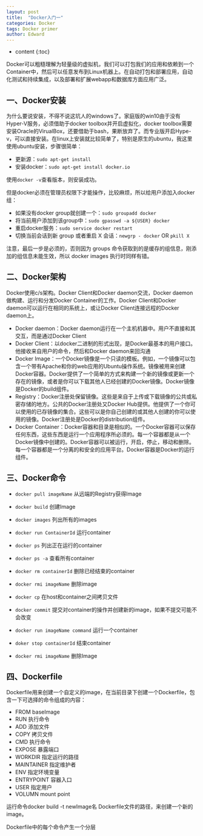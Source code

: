 ```yaml
---
layout: post
title:  "Docker入门一"
categories: Docker
tags: Docker primer
author: Edward
---
```


* content
{:toc}

Docker可以粗糙理解为轻量级的虚拟机，我们可以打包我们的应用和依赖到一个Container中，然后可以任意发布到Linux机器上。在自动打包和部署应用，自动化测试和持续集成，以及部署和扩展webapp和数据库方面应用广泛。





## 一、Docker安装

为什么要说安装，不得不说这坑人的windows了。家庭版的win10由于没有Hyper-V服务，必须借助于docker toolbox并开启虚拟化，docker toolbox需要安装Oracle的VirualBox，还要借助于bash，果断放弃了。而专业版开启Hype-v，可以直接安装。在linux上安装就比较简单了，特别是原生的ubuntu，我这里使用ubuntu安装，步骤很简单：

- 更新源：`sudo apt-get install`
- 安装docker：`sudo apt-get install docker.io`

使用`docker -v`查看版本，则安装成功。

但是docker必须在管理员权限下才能操作，比较麻烦，所以给用户添加入docker组：

- 如果没有docker group就创建一个：`sudo groupadd docker`
- 将当前用户添加到该group中：`sudo gpasswd -a ${USER} docker`
- 重启docker服务：`sudo service docker restart`
- 切换当前会话到新 group 或者重启 X 会话：`newgrp - docker` OR `pkill X`

注意，最后一步是必须的，否则因为 groups 命令获取到的是缓存的组信息，刚添加的组信息未能生效，所以 docker images 执行时同样有错。

## 二、Docker架构

Docker使用c/s架构。Docker Client和Docker daemon交流，Docker daemon做构建、运行和分发Docker Container的工作。Docker Client和Docker daemon可以运行在相同的系统上，或让Docker Client连接远程的Docker daemon上。

- Docker daemon：Docker daemon运行在一个主机机器中。用户不直接和其交互，而是通过Docker Client
- Docker Client：以docker二进制的形式出现，是Docker最基本的用户接口。他接收来自用户的命令，然后和Docker daemon来回沟通
- Docker Image：一个Docker镜像是一个只读的模板。例如，一个镜像可以包含一个带有Apache和你的web应用的Ubuntu操作系统。镜像被用来创建Docker容器。Docker提供了一个简单的方式来构建一个新的镜像或更新一个存在的镜像，或者是你可以下载其他人已经创建的Docker镜像。Docker镜像是Docker的build组件。
- Registry：Docker注册处保留镜像。这些是来自于上传或下载镜像的公共或私密存储的地方。公共的Docker注册处又Docker Hub提供。他提供了一个你可以使用的已存镜像的集合。这些可以是你自己创建的或其他人创建的你可以使用的镜像。Docker注册处是Docker的distribution组件。
- Docker Container：Docker容器和目录是相似的。一个Docker容器可以保存任何东西，这些东西是运行一个应用程序所必须的。每一个容器都是从一个Docker镜像中创建的。Docker容器可以被运行，开启，停止，移动和删除。每一个容器都是一个分离的和安全的应用平台。Docker容器是Docker的运行组件。

## 三、Docker命令

- `docker pull imageName` 从远端的Registry获得Image

- `docker build` 创建Image

- `docker images` 列出所有的images

- `docker run ContainerId` 运行container

- `docker ps` 列出正在运行的container

- `docker ps -a` 查看所有container

- `docker rm containerId` 删除已经结束的container

- `docker rmi imageName` 删除image

- `docker cp` 在host和container之间拷贝文件

- `docker commit` 提交对container的操作并创建新的image，如果不提交可能不会改变

- `docker run imageName command` 运行一个container

- `doker stop containerId` 结束container 

- `docker rmi imageName` 删除Image


## 四、Dockerfile

Dockerfile用来创建一个自定义的image，在当前目录下创建一个Dockerfile，包含一下可选择的命令组成的内容：

- FROM baseImage
- RUN 执行命令
- ADD 添加文件
- COPY 拷贝文件
- CMD 执行命令
- EXPOSE 暴露端口
- WORKDIR 指定运行的路径
- MAINTAINER 指定维护者
- ENV 指定环境变量
- ENTRYPOINT 容器入口
- USER 指定用户
- VOLUMN mount point

运行命令docker build -t newImage名 Dockerfile文件的路径，来创建一个新的image。

Dockerfile中的每个命令产生一个分层










